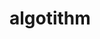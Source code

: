 # algotithm
<?php
/*给定一个数组A[0,1,...,n-1],请构建一个数组B[0,1,...,n-1],其中B中的元素B[i]=A[0]*A[1]*...*A[i-1]*A[i+1]*...*A[n-1]。不能使用除法。

    /*
    思路：题目要求B的i个元素等于A中除了i个元素所以元素乘积
    因此思路很清晰，双重循环：
    第一层循环表示将要相乘A的元素；
    第二层循环表示B中的元素要乘上A的元素（判断条件：i==j则直接跳过）
*/
function multiply($AArray=array())
{
    $len = count($AArray);
    $BArray = array();
    if($len <= 1)
        return $BArray;
    for($i = 0; $i < $len; $i ++)
    {
        $BArray[$i] = 1;
        for($j = 0; $j < $len; $j++)
        {
            if($i == $j)
                continue;
            //$tmp *= $AArray[$j];
            $BArray[$i] *= $AArray[$j];
        }
    }
    return $BArray;
}
//$A_array = array(3,2,5,6,3);
//$A_array = array();
$A_array = array(3);
//$A_array = array(3,2);
$B_array = multiply($A_array);
var_dump($B_array);
?>
